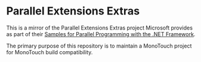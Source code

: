 # Parallel Extensions Extras

This is a mirror of the Parallel Extensions Extras project Microsoft provides
as part of their 
[Samples for Parallel Programming with the .NET Framework](http://code.msdn.microsoft.com/ParExtSamples).

The primary purpose of this repository is to maintain a MonoTouch project for
MonoTouch build compatibility.